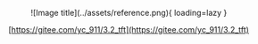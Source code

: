 <!--
 Copyright 2024 embeddedboys developers.
 SPDX-License-Identifier: MIT
-->

<figure markdown="span">
  ![Image title](../assets/reference.png){ loading=lazy }
</figure>

[https://gitee.com/yc_911/3.2_tft](https://gitee.com/yc_911/3.2_tft)